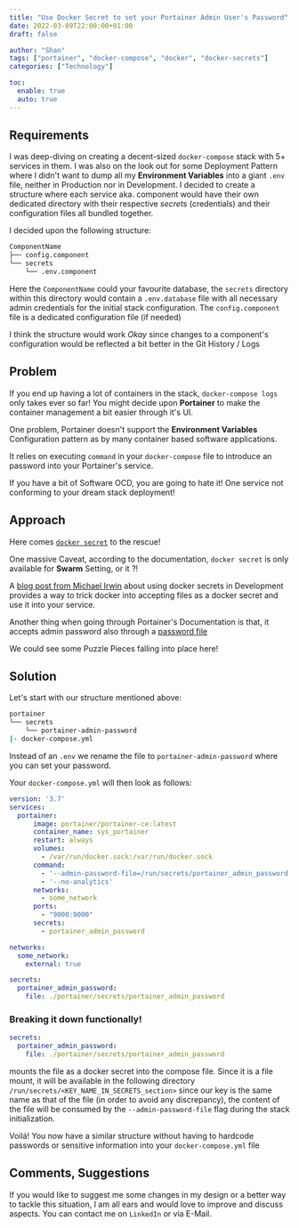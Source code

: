```yaml
---
title: "Use Docker Secret to set your Portainer Admin User's Password"
date: 2022-03-09T22:00:00+01:00
draft: false

author: "Shan"
tags: ["portainer", "docker-compose", "docker", "docker-secrets"]
categories: ["Technology"]

toc:
  enable: true
  auto: true
---
```

<!--more-->
## Requirements

I was deep-diving on creating a decent-sized `docker-compose` stack with 5+ services in them. 
I was also on the look out for some Deployment Pattern where I didn't want to dump all my
__Environment Variables__ into a giant `.env` file, neither in Production nor in Development.
I decided to create a structure where each service aka. component would have their own dedicated
directory with their respective _secrets_ (credentials) and their configuration files all bundled
together.

I decided upon the following structure:

```bash
ComponentName
├── config.component
└── secrets
    └── .env.component
```
Here the `ComponentName` could your favourite database, the `secrets` directory within this directory
would contain a `.env.database` file with all necessary admin credentials for the initial stack configuration.
The `config.component` file is a dedicated configuration file (if needed)

I think the structure would work _Okay_ since changes to a component's configuration would be reflected
a bit better in the Git History / Logs

## Problem

If you end up having a lot of containers in the stack, `docker-compose logs` only takes ever so far! You might
decide upon __Portainer__ to make the container management a bit easier through it's UI.

One problem, Portainer doesn't support the __Environment Variables__ Configuration pattern as by many container
based software applications.

It relies on executing `command` in your `docker-compose` file to introduce an password into your Portainer's service.

If you have a bit of Software OCD, you are going to hate it! One service not conforming to your dream stack deployment!

## Approach

Here comes [`docker secret`](https://docs.docker.com/engine/swarm/secrets/) to the rescue!

One massive Caveat, according to the documentation, `docker secret` is only available for __Swarm__ Setting, or it ?!

A [blog post from Michael Irwin](https://blog.mikesir87.io/2017/05/using-docker-secrets-during-development/) about using
docker secrets in Development provides a way to trick docker into accepting files as a docker secret and use it into your
service.

Another thing when going through Portainer's Documentation is that, it accepts admin password also through a 
[password file](https://docs.portainer.io/v/ce-2.11/advanced/cli#configuration-flags-available-at-the-command-line)

We could see some Puzzle Pieces falling into place here!

## Solution

Let's start with our structure mentioned above:

```bash
portainer
└── secrets
    └── portainer-admin-password
|- docker-compose.yml
```
Instead of an `.env` we rename the file to `portainer-admin-password` where you can set your password.

Your `docker-compose.yml` will then look as follows:

```yaml
version: '3.7'
services:
  portainer:
      image: portainer/portainer-ce:latest
      container_name: sys_portainer
      restart: always
      volumes:
        - /var/run/docker.sock:/var/run/docker.sock
      command:
        - '--admin-password-file=/run/secrets/portainer_admin_password'
        - '--no-analytics'
      networks:
        - some_network
      ports:
        - "9000:9000"
      secrets:
        - portainer_admin_password

networks:
  some_network:
    external: true

secrets:
  portainer_admin_password:
    file: ./portainer/secrets/portainer_admin_password
```

### Breaking it down functionally!

```yaml
secrets:
  portainer_admin_password:
    file: ./portainer/secrets/portainer_admin_password
```
mounts the file as a docker secret into the compose file. Since it is a file mount, it will be
available in the following directory `/run/secrets/<KEY_NAME_IN_SECRETS_section>` since our key
is the same name as that of the file (in order to avoid any discrepancy), the content of the file
will be consumed by the `--admin-password-file` flag during the stack initialization.

Voilá! You now have a similar structure without having to hardcode passwords or sensitive information
into your `docker-compose.yml` file

## Comments, Suggestions

If you would like to suggest me some changes in my design or a better way to tackle this situation, I am all ears
and would love to improve and discuss aspects. You can contact me on `LinkedIn` or via E-Mail.
